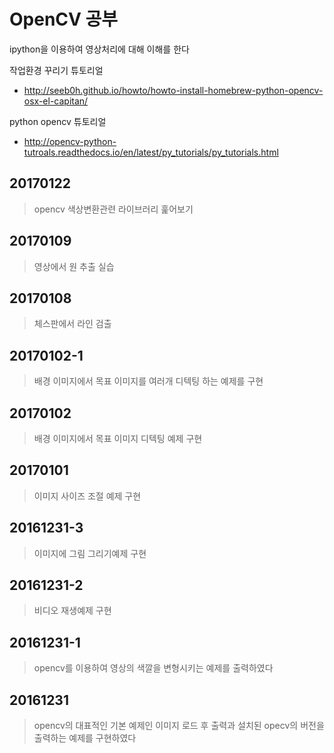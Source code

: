 # OpenCV 공부 

ipython을 이용하여 영상처리에 대해 이해를 한다

작업환경 꾸리기 튜토리얼
- http://seeb0h.github.io/howto/howto-install-homebrew-python-opencv-osx-el-capitan/

python opencv 튜토리얼
- http://opencv-python-tutroals.readthedocs.io/en/latest/py_tutorials/py_tutorials.html

## 20170122
>opencv 색상변환관련 라이브러리 훑어보기

## 20170109
>영상에서 원 추출 실습

## 20170108
>체스판에서 라인 검출

## 20170102-1
>배경 이미지에서 목표 이미지를 여러개 디텍팅 하는 예제를 구현

## 20170102
>배경 이미지에서 목표 이미지 디텍팅 예제 구현

## 20170101
>이미지 사이즈 조절 예제 구현

## 20161231-3
>이미지에 그림 그리기예제 구현

## 20161231-2
>비디오 재생예제 구현

## 20161231-1
>opencv를 이용하여 영상의 색깔을 변형시키는 예제를 출력하였다

## 20161231
>opencv의 대표적인 기본 예제인 이미지 로드 후 출력과
>설치된 opecv의 버전을 출력하는 예제를 구현하였다

